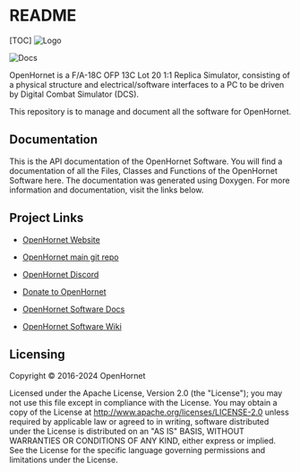 # README
[TOC]
![Logo](https://raw.githubusercontent.com/jrsteensen/OpenHornet-Software/225a887c08abd848a763da4956ea5762373f4505/docs/img/logos/oh_horiz.svg)

![Docs](https://github.com/jrsteensen/OpenHornet-Software/actions/workflows/pages/pages-build-deployment/badge.svg?branch=gh-pages)

OpenHornet is a F/A-18C OFP 13C Lot 20 1:1 Replica Simulator, consisting of a physical structure and electrical/software interfaces to a PC to be driven by Digital Combat Simulator (DCS).

This repository is to manage and document all the software for OpenHornet.

## Documentation
This is the API documentation of the OpenHornet Software. You will find a documentation of all the Files, Classes and Functions of the OpenHornet Software here. The documentation was generated using Doxygen. For more information and documentation, visit the links below.

## Project Links
* [OpenHornet Website](https://www.openhornet.com)
* [OpenHornet main git repo](https://github.com/jrsteensen/OpenHornet)
* [OpenHornet Discord](https://discord.gg/G5PA5ju)
* [Donate to OpenHornet](https://www.openhornet.com/campaigns/donate/)

* [OpenHornet Software Docs](https://jrsteensen.github.io/OpenHornet-Software/index.html)
* [OpenHornet Software Wiki](https://github.com/jrsteensen/OpenHornet-Software/wiki)

## Licensing
Copyright © 2016-2024 OpenHornet

Licensed under the Apache License, Version 2.0 (the "License"); you may not use this file except in compliance with the License. You may obtain a copy of the License at http://www.apache.org/licenses/LICENSE-2.0 unless required by applicable law or agreed to in writing, software distributed under the License is distributed on an "AS IS" BASIS, WITHOUT WARRANTIES OR CONDITIONS OF ANY KIND, either express or implied. See the License for the specific language governing permissions and limitations under the License.